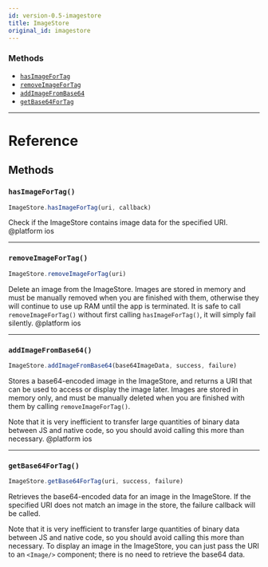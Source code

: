 ```yaml
---
id: version-0.5-imagestore
title: ImageStore
original_id: imagestore
---
```




### Methods

- [`hasImageForTag`](imagestore.md#hasimagefortag)
- [`removeImageForTag`](imagestore.md#removeimagefortag)
- [`addImageFromBase64`](imagestore.md#addimagefrombase64)
- [`getBase64ForTag`](imagestore.md#getbase64fortag)




---

# Reference

## Methods

### `hasImageForTag()`

```javascript
ImageStore.hasImageForTag(uri, callback)
```


Check if the ImageStore contains image data for the specified URI.
@platform ios




---

### `removeImageForTag()`

```javascript
ImageStore.removeImageForTag(uri)
```


Delete an image from the ImageStore. Images are stored in memory and
must be manually removed when you are finished with them, otherwise they
will continue to use up RAM until the app is terminated. It is safe to
call `removeImageForTag()` without first calling `hasImageForTag()`, it
will simply fail silently.
@platform ios




---

### `addImageFromBase64()`

```javascript
ImageStore.addImageFromBase64(base64ImageData, success, failure)
```


Stores a base64-encoded image in the ImageStore, and returns a URI that
can be used to access or display the image later. Images are stored in
memory only, and must be manually deleted when you are finished with
them by calling `removeImageForTag()`.

Note that it is very inefficient to transfer large quantities of binary
data between JS and native code, so you should avoid calling this more
than necessary.
@platform ios




---

### `getBase64ForTag()`

```javascript
ImageStore.getBase64ForTag(uri, success, failure)
```


Retrieves the base64-encoded data for an image in the ImageStore. If the
specified URI does not match an image in the store, the failure callback
will be called.

Note that it is very inefficient to transfer large quantities of binary
data between JS and native code, so you should avoid calling this more
than necessary. To display an image in the ImageStore, you can just pass
the URI to an `<Image/>` component; there is no need to retrieve the
base64 data.




